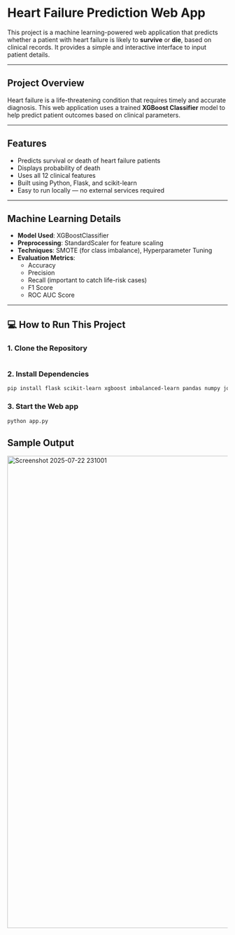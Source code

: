 #  Heart Failure Prediction Web App

This project is a machine learning-powered web application that predicts whether a patient with heart failure is likely to **survive** or **die**, based on clinical records. It provides a simple and interactive interface to input patient details.

---

##  Project Overview

Heart failure is a life-threatening condition that requires timely and accurate diagnosis. This web application uses a trained **XGBoost Classifier** model to help predict patient outcomes based on clinical parameters. 

---

##  Features

-  Predicts survival or death of heart failure patients
-  Displays probability of death
-  Uses all 12 clinical features
-  Built using Python, Flask, and scikit-learn
-  Easy to run locally — no external services required

---

##  Machine Learning Details

- **Model Used**: XGBoostClassifier  
- **Preprocessing**: StandardScaler for feature scaling  
- **Techniques**: SMOTE (for class imbalance), Hyperparameter Tuning  
- **Evaluation Metrics**:
  - Accuracy
  - Precision
  - Recall (important to catch life-risk cases)
  - F1 Score
  - ROC AUC Score

---

## 💻 How to Run This Project

### 1. Clone the Repository

```bash
```

### 2. Install Dependencies

```bash
pip install flask scikit-learn xgboost imbalanced-learn pandas numpy joblib
```

### 3. Start the Web app

```bash
python app.py
```

## Sample Output

<img width="1919" height="1079" alt="Screenshot 2025-07-22 231001" src="https://github.com/user-attachments/assets/eed58d8d-f09e-430a-8ac5-9342946c9f35" />



